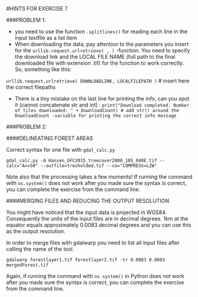
#HINTS FOR EXERCISE 7

###PROBLEM 1:
- you need to use the function `.splitlines()` for reading each line in the input textfile as a list item
- When downloading the data, pay attention to the parameters you insert for the `urllib.request.urlretrieve( , )` -function. You need to specify the download link and the LOCAL FILE NAME (full path to the final downloaded file with extension .tif) for the function to work correctly. So, something like this:

`urllib.request.urlretrieve( DOWNLOADLINK, LOCALFILEPATH )` # insert here the correct filepaths

- There is a tiny mistake on the last line for printing the info, can you spot it (cannot concatenate str and int) : 
`print("Download completed. Number of tiles downloaded: " + DownloadCount) # add str() around the DownloadCount -variable for printing the correct info message`


###PROBLEM 2:

####DELINEATING FOREST AREAS 

Correct syntax for one file with `gdal_calc.py`

`gdal_calc.py -A Hansen_GFC2015_treecover2000_10S_040E.tif --calc="A>=50" --outfile=tresholded.tif --co="COMPRESS=LZW"`

Note also that the processing takes a few moments!
If running the command with `os.system()` does not work after you made sure the syntax is correct, you can complete the exercise from the command line.


####MERGING FILES AND REDUCING THE OUTPUT RESOLUTION

You might have noticed that the input data is projected in WGS84. Consequently the units of the 
input files are in decimal degrees. 1km at the equator equals approximately 0.0083 decimal degrees and you can use this as the output resolution.

In order to merge files with gdalwarp you need to list all input files after calling the name of the tool. 

`gdalwarp forestlayer1.tif forestlayer2.tif -tr 0.0083 0.0083 mergedForest.tif`


Again, if running the command with `os.system()` in Python does not work after you made sure the syntax is correct, you can complete the exercise from the command line.


